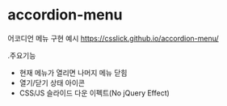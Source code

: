 # accordion-menu
어코디언 메뉴 구현 예시 https://csslick.github.io/accordion-menu/  

.주요기능  
- 현재 메뉴가 열리면 나머지 메뉴 닫힘
- 열기/닫기 상태 아이콘
- CSS/JS 슬라이드 다운 이펙트(No jQuery Effect)
